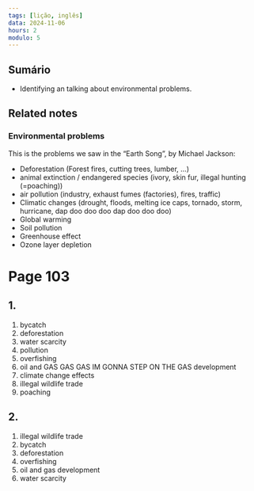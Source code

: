 ```yaml
---
tags: [lição, inglês]
data: 2024-11-06
hours: 2
modulo: 5
---
```


## Sumário
- Identifying an talking about environmental problems.

## Related notes

### Environmental problems

This is the problems we saw in the “Earth Song”, by Michael Jackson:
- Deforestation (Forest fires, cutting trees, lumber, …)
- animal extinction / endangered species (ivory, skin fur, illegal hunting (=poaching))
- air pollution (industry, exhaust fumes (factories), fires, traffic)
- Climatic changes (drought, floods, melting ice caps, tornado, storm, hurricane, dap doo doo doo dap doo doo doo)
- Global warming
- Soil pollution
- Greenhouse effect
- Ozone layer depletion

# Page 103
## 1.
1. bycatch
2. deforestation
3. water scarcity
4. pollution
5. overfishing
6. oil and GAS GAS GAS IM GONNA STEP ON THE GAS development
7. climate change effects
8. illegal wildlife trade
9. poaching

## 2.

1. illegal wildlife trade
2. bycatch
3. deforestation
4. overfishing
5. oil and gas development
6. water scarcity